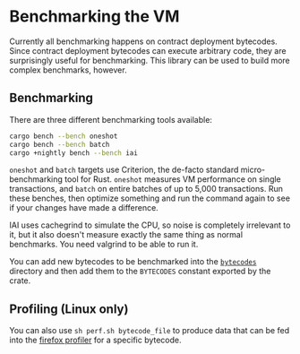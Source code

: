 # Benchmarking the VM

Currently all benchmarking happens on contract deployment bytecodes. Since contract deployment bytecodes can execute
arbitrary code, they are surprisingly useful for benchmarking. This library can be used to build more complex
benchmarks, however.

## Benchmarking

There are three different benchmarking tools available:

```sh
cargo bench --bench oneshot
cargo bench --bench batch
cargo +nightly bench --bench iai
```

`oneshot` and `batch` targets use Criterion, the de-facto standard micro-benchmarking tool for Rust. `oneshot` measures
VM performance on single transactions, and `batch` on entire batches of up to 5,000 transactions. Run these benches,
then optimize something and run the command again to see if your changes have made a difference.

IAI uses cachegrind to simulate the CPU, so noise is completely irrelevant to it, but it also doesn't measure exactly
the same thing as normal benchmarks. You need valgrind to be able to run it.

You can add new bytecodes to be benchmarked into the [`bytecodes`](src/bytecodes) directory and then add them to the
`BYTECODES` constant exported by the crate.

## Profiling (Linux only)

You can also use `sh perf.sh bytecode_file` to produce data that can be fed into the
[firefox profiler](https://profiler.firefox.com/) for a specific bytecode.
